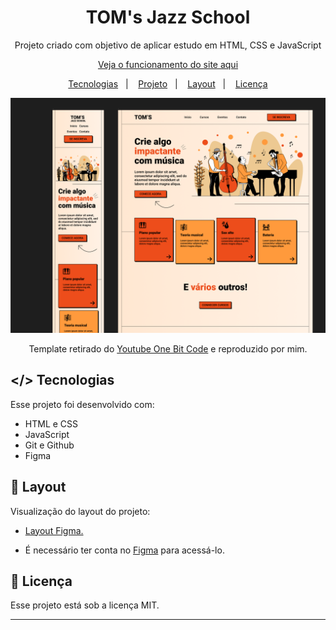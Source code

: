 <h1 align="center"> TOM's Jazz School </h1>

<p align="center"> Projeto criado com objetivo de aplicar estudo em HTML, CSS e JavaScript </p>

<p align="center"><a target="_blank" href="https://gabrielroldann.github.io/TOMs-Page/">Veja o funcionamento do site aqui</a></p>

<p align="center">
  <a href="#-tecnologias">Tecnologias</a>&nbsp;&nbsp;&nbsp;|&nbsp;&nbsp;&nbsp;
  <a href="#-projeto">Projeto</a>&nbsp;&nbsp;&nbsp;|&nbsp;&nbsp;&nbsp;
  <a href="#-layout">Layout</a>&nbsp;&nbsp;&nbsp;|&nbsp;&nbsp;&nbsp;
  <a href="#memo-licença">Licença</a>
</p>

<img src="./assets/img-readme.png">

<p align="center"> Template retirado do <a href="https://www.youtube.com/watch?v=Wo7UnH8TYbc">Youtube One Bit Code</a> e reproduzido por mim.</p>

## </> Tecnologias

Esse projeto foi desenvolvido com:

- HTML e CSS
- JavaScript
- Git e Github
- Figma

## 🔖 Layout

Visualização do layout do projeto:

- <p><a href="https://www.figma.com/file/76GJ4uK7PyKeAo6dcpVyjA/Tom's-Jazz-School?type=design&node-id=0-1&mode=design&t=JbxEqiop2L1DpPx5-0">Layout Figma.</a></p>

- É necessário ter conta no [Figma](https://figma.com) para acessá-lo.

## :memo: Licença

Esse projeto está sob a licença MIT.

---
